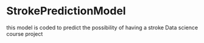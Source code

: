 # StrokePredictionModel
this model is coded to predict the possibility of having a stroke Data science course project 
